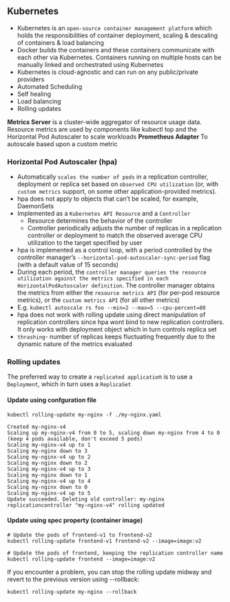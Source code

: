## Kubernetes

- Kubernetes is an `open-source container management platform` which holds the responsibilities of container deployment, scaling & descaling of containers & load balancing
- Docker builds the containers and these containers communicate with each other via Kubernetes. Containers running on multiple hosts can be manually linked and orchestrated using Kubernetes
- Kubernetes is cloud-agnostic and can run on any public/private providers 
- Automated Scheduling
- Self healing
- Load balancing
- Rolling updates

<b>Metrics Server</b> is a cluster-wide aggregator of resource usage data. Resource metrics are used by components like kubectl top and the Horizontal Pod Autoscaler to scale workloads
<b>Prometheus Adapter</b> To autoscale based upon a custom metric

### Horizontal Pod Autoscaler (hpa)

- Automatically `scales the number of pods` in a replication controller, deployment or replica set based on `observed CPU utilization` (or, with `custom metrics` support, on some other application-provided metrics).  
- hpa does not apply to objects that can’t be scaled, for example, DaemonSets
- Implemented as a `Kubernetes API Resource` and a `Controller`
  - Resource determines the behavior of the controller
  - Controller periodically adjusts the number of replicas in a replication controller or deployment to match the observed average CPU utilization to the target specified by user
- hpa is implemented as a control loop, with a period controlled by the controller manager’s 
`--horizontal-pod-autoscaler-sync-period` flag (with a default value of 15 seconds)
- During each period, the `controller manager queries the resource utilization against the metrics specified in each HorizontalPodAutoscaler definition`. The controller manager obtains the metrics from either the `resource metrics API` (for per-pod resource metrics), or the `custom metrics API` (for all other metrics)
- E.g. `kubectl autoscale rs foo --min=2 --max=5 --cpu-percent=80`
- hpa does not work with rolling update using direct manipulation of replication controllers since hpa wont bind to new replication controllers. It only works with deployment object which in turn controls replica set
- `thrashing`- number of replicas keeps fluctuating frequently due to the dynamic nature of the metrics evaluated

### Rolling updates
The preferred way to create a `replicated applicatio`n is to use a `Deployment`, which in turn uses a `ReplicaSet`
 #### Update using confguration file
 ```
kubectl rolling-update my-nginx -f ./my-nginx.yaml

Created my-nginx-v4
Scaling up my-nginx-v4 from 0 to 5, scaling down my-nginx from 4 to 0 (keep 4 pods available, don't exceed 5 pods)
Scaling my-nginx-v4 up to 1
Scaling my-nginx down to 3
Scaling my-nginx-v4 up to 2
Scaling my-nginx down to 2
Scaling my-nginx-v4 up to 3
Scaling my-nginx down to 1
Scaling my-nginx-v4 up to 4
Scaling my-nginx down to 0
Scaling my-nginx-v4 up to 5
Update succeeded. Deleting old controller: my-nginx
replicationcontroller "my-nginx-v4" rolling updated
````
#### Update using spec property (container image)
```
# Update the pods of frontend-v1 to frontend-v2
kubectl rolling-update frontend-v1 frontend-v2 --image=image:v2

# Update the pods of frontend, keeping the replication controller name
kubectl rolling-update frontend --image=image:v2

```

If you encounter a problem, you can stop the rolling update midway and revert to the previous version using --rollback:
```
kubectl rolling-update my-nginx --rollback
```
